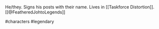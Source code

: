 He/they. Signs his posts with their name. Lives in [[Taskforce Distortion]]. [[@FeatheredJohtoLegends]]

#characters #legendary 